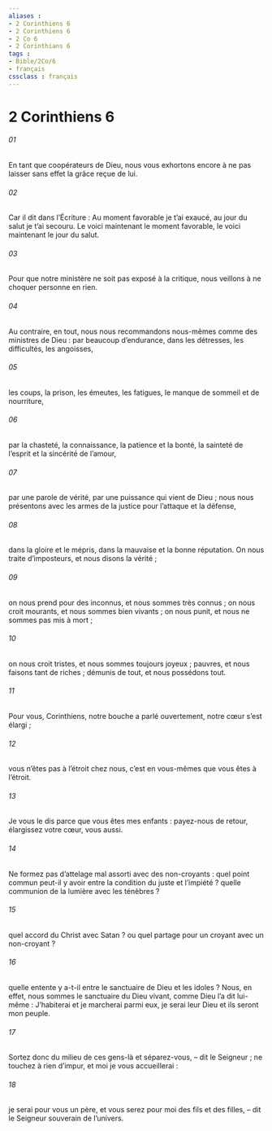```yaml
---
aliases : 
- 2 Corinthiens 6
- 2 Corinthiens 6
- 2 Co 6
- 2 Corinthians 6
tags : 
- Bible/2Co/6
- français
cssclass : français
---
```


# 2 Corinthiens 6

###### 01
En tant que coopérateurs de Dieu, nous vous exhortons encore à ne pas laisser sans effet la grâce reçue de lui.
###### 02
Car il dit dans l’Écriture :
Au moment favorable je t’ai exaucé,
au jour du salut je t’ai secouru.
Le voici maintenant le moment favorable, le voici maintenant le jour du salut.
###### 03
Pour que notre ministère ne soit pas exposé à la critique, nous veillons à ne choquer personne en rien.
###### 04
Au contraire, en tout, nous nous recommandons nous-mêmes comme des ministres de Dieu :
par beaucoup d’endurance,
dans les détresses, les difficultés, les angoisses,
###### 05
les coups, la prison, les émeutes,
les fatigues, le manque de sommeil et de nourriture,
###### 06
par la chasteté, la connaissance,
la patience et la bonté,
la sainteté de l’esprit et la sincérité de l’amour,
###### 07
par une parole de vérité,
par une puissance qui vient de Dieu ;
nous nous présentons avec les armes de la justice
pour l’attaque et la défense,
###### 08
dans la gloire et le mépris,
dans la mauvaise et la bonne réputation.
On nous traite d’imposteurs, et nous disons la vérité ;
###### 09
on nous prend pour des inconnus, et nous sommes très connus ;
on nous croit mourants, et nous sommes bien vivants ;
on nous punit, et nous ne sommes pas mis à mort ;
###### 10
on nous croit tristes, et nous sommes toujours joyeux ;
pauvres, et nous faisons tant de riches ;
démunis de tout, et nous possédons tout.
###### 11
Pour vous, Corinthiens, notre bouche a parlé ouvertement, notre cœur s’est élargi ;
###### 12
vous n’êtes pas à l’étroit chez nous, c’est en vous-mêmes que vous êtes à l’étroit.
###### 13
Je vous le dis parce que vous êtes mes enfants : payez-nous de retour, élargissez votre cœur, vous aussi.
###### 14
Ne formez pas d’attelage mal assorti avec des non-croyants : quel point commun peut-il y avoir entre la condition du juste et l’impiété ? quelle communion de la lumière avec les ténèbres ?
###### 15
quel accord du Christ avec Satan ? ou quel partage pour un croyant avec un non-croyant ?
###### 16
quelle entente y a-t-il entre le sanctuaire de Dieu et les idoles ? Nous, en effet, nous sommes le sanctuaire du Dieu vivant, comme Dieu l’a dit lui-même :
J’habiterai et je marcherai parmi eux,
je serai leur Dieu et ils seront mon peuple.
###### 17
Sortez donc du milieu de ces gens-là
et séparez-vous, – dit le Seigneur ;
ne touchez à rien d’impur,
et moi je vous accueillerai :
###### 18
je serai pour vous un père,
et vous serez pour moi des fils et des filles,
– dit le Seigneur souverain de l’univers.
